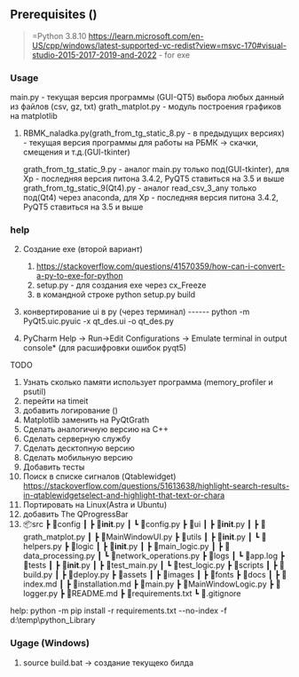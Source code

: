 ## Prerequisites ()
>=Python 3.8.10
https://learn.microsoft.com/en-US/cpp/windows/latest-supported-vc-redist?view=msvc-170#visual-studio-2015-2017-2019-and-2022   - for exe

### Usage
main.py - текущая версия программы (GUI-QT5) выбора любых данный из файлов (csv, gz, txt)
grath_matplot.py - модуль построения графиков на matplotlib



1.  RBMK_naladka.py(grath_from_tg_static_8.py - в предыдущих версиях) - текущая версия программы для работы на РБМК -> скачки, смещения и т.д.(GUI-tkinter) 
    
    grath_from_tg_static_9.py - аналог main.py только под(GUI-tkinter), для Xp - последняя версия питона 3.4.2, PyQT5 ставиться на 3.5 и выше
    grath_from_tg_static_9(Qt4).py - аналог read_csv_3_any только под(Qt4) через anaconda, для Xp - последняя версия питона 3.4.2, PyQT5 ставиться на 3.5 и выше


### help
2.  Создание exe (второй вариант)
    1. https://stackoverflow.com/questions/41570359/how-can-i-convert-a-py-to-exe-for-python
    1. setup.py - для создания exe через cx_Freeze
    2. в командной строке         python setup.py build


3. конвертирование ui в py (через терминал) ------ python -m PyQt5.uic.pyuic -x qt_des.ui -o qt_des.py


4. PyCharm 
Help -> Run->Edit Configurations -> Emulate terminal in output console* (для расшифровки ошибок  pyqt5)



TODO
1. Узнать сколько памяти использует программа (memory_profiler и psutil)
2. перейти на timeit
3. добавить логирование ()
4. Matplotlib заменить на PyQtGrath
5. Сделать аналогичную версию на С++
6. Сделать серверную службу
7. Сделать десктопную версию
8. Сделать мобильную версию
9. Добавить тесты
10. Поиск в списке сигналов (Qtablewidget) https://stackoverflow.com/questions/51613638/highlight-search-results-in-qtablewidgetselect-and-highlight-that-text-or-chara
11. Портировать на Linux(Astra и Ubuntu)
12. добавить The QProgressBar
13. 📦src
 ┣ 📂config
 ┃ ┣ 📜__init__.py
 ┃ ┗ 📜config.py
 ┣ 📂ui
 ┃ ┣ 📜__init__.py
 ┃ ┣ 📜grath_matplot.py
 ┃ ┣ 📜MainWindowUI.py
 ┣ 📂utils
 ┃ ┣ 📜__init__.py
 ┃ ┗ 📜helpers.py
 ┣ 📂logic
 ┃ ┣ 📜__init__.py
 ┃ ┣ 📜main_logic.py
 ┃ ┣ 📜data_processing.py
 ┃ ┗ 📜network_operations.py
 ┣ 📂logs
 ┃ ┗ 📜app.log
 ┣ 📂tests
 ┃ ┣ 📜__init__.py
 ┃ ┣ 📜test_main.py
 ┃ ┗ 📜test_logic.py
 ┣ 📂scripts
 ┃ ┣ 📜build.py
 ┃ ┣ 📜deploy.py
 ┣ 📂assets
 ┃ ┣ 📂images
 ┃ ┣ 📂fonts
 ┣ 📂docs
 ┃ ┣ 📜index.md
 ┃ ┣ 📜installation.md
 ┣ 📜main.py
 ┣ 📜MainWindowLogic.py
 ┣ 📜logger.py
 ┣ 📜README.md
 ┣ 📜requirements.txt
 ┗ 📜.gitignore

help:
python -m pip  install -r requirements.txt --no-index -f d:\\temp\\python_Library

### Ugage (Windows)
1. source build.bat -> создание текущеко билда
